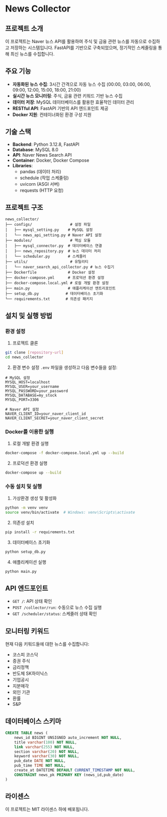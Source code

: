# News Collector

## 프로젝트 소개
이 프로젝트는 Naver 뉴스 API를 활용하여 주식 및 금융 관련 뉴스를 자동으로 수집하고 저장하는 시스템입니다. FastAPI를 기반으로 구축되었으며, 정기적인 스케줄링을 통해 최신 뉴스를 수집합니다.

## 주요 기능
- **자동화된 뉴스 수집**: 3시간 간격으로 자동 뉴스 수집 (00:00, 03:00, 06:00, 09:00, 12:00, 15:00, 18:00, 21:00)
- **실시간 뉴스 모니터링**: 주식, 금융 관련 키워드 기반 뉴스 수집
- **데이터 저장**: MySQL 데이터베이스를 활용한 효율적인 데이터 관리
- **RESTful API**: FastAPI 기반의 API 엔드포인트 제공
- **Docker 지원**: 컨테이너화된 환경 구성 지원

## 기술 스택
- **Backend**: Python 3.12.8, FastAPI
- **Database**: MySQL 8.0
- **API**: Naver News Search API
- **Container**: Docker, Docker Compose
- **Libraries**: 
  - pandas (데이터 처리)
  - schedule (작업 스케줄링)
  - uvicorn (ASGI 서버)
  - requests (HTTP 요청)

## 프로젝트 구조
```
news_collector/
├── configs/                 # 설정 파일
│   ├── mysql_setting.py    # MySQL 설정
│   └── news_api_setting.py # Naver API 설정
├── modules/                 # 핵심 모듈
│   ├── mysql_connector.py  # 데이터베이스 연결
│   ├── news_repository.py  # 뉴스 데이터 처리
│   └── scheduler.py        # 스케줄러
├── utils/                   # 유틸리티
│   └── naver_search_api_collector.py # 뉴스 수집기
├── Dockerfile              # Docker 설정
├── docker-compose.yml      # 프로덕션 환경 설정
├── docker-compose.local.yml # 로컬 개발 환경 설정
├── main.py                 # 애플리케이션 엔트리포인트
├── setup_db.py            # 데이터베이스 초기화
└── requirements.txt       # 의존성 패키지
```

## 설치 및 실행 방법

### 환경 설정
1. 프로젝트 클론
```bash
git clone [repository-url]
cd news_collector
```

2. 환경 변수 설정
`.env` 파일을 생성하고 다음 변수들을 설정:
```env
# MySQL 설정
MYSQL_HOST=localhost
MYSQL_USER=your_username
MYSQL_PASSWORD=your_password
MYSQL_DATABASE=my_stock
MYSQL_PORT=3306

# Naver API 설정
NAVER_CLIENT_ID=your_naver_client_id
NAVER_CLIENT_SECRET=your_naver_client_secret
```

### Docker를 이용한 실행

1. 로컬 개발 환경 실행
```bash
docker-compose -f docker-compose.local.yml up --build
```

2. 프로덕션 환경 실행
```bash
docker-compose up --build
```

### 수동 설치 및 실행

1. 가상환경 생성 및 활성화
```bash
python -m venv venv
source venv/bin/activate  # Windows: venv\Scripts\activate
```

2. 의존성 설치
```bash
pip install -r requirements.txt
```

3. 데이터베이스 초기화
```bash
python setup_db.py
```

4. 애플리케이션 실행
```bash
python main.py
```

## API 엔드포인트
- `GET /`: API 상태 확인
- `POST /collector/run`: 수동으로 뉴스 수집 실행
- `GET /scheduler/status`: 스케줄러 상태 확인

## 모니터링 키워드
현재 다음 키워드들에 대한 뉴스를 수집합니다:
- 코스피 코스닥
- 증권 주식
- 금리정책
- 반도체 SK하이닉스
- 기업공시
- 지분매각
- 외인 기관
- 환률
- S&P

## 데이터베이스 스키마
```sql
CREATE TABLE news (
    news_id BIGINT UNSIGNED auto_increment NOT NULL,
    title varchar(100) NOT NULL,
    link varchar(255) NOT NULL,
    section varchar(20) NOT NULL,
    keyword varchar(30) NOT NULL,
    pub_date DATE NOT NULL,
    pub_time TIME NOT NULL,
    create_at DATETIME DEFAULT CURRENT_TIMESTAMP NOT NULL,
    CONSTRAINT news_pk PRIMARY KEY (news_id,pub_date)
)
```

## 라이센스
이 프로젝트는 MIT 라이센스 하에 배포됩니다.
